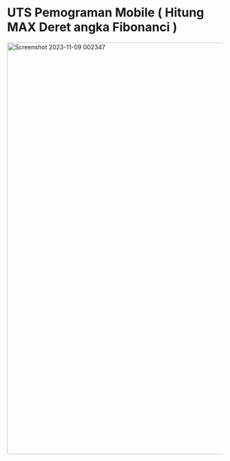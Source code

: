 # UTS Pemograman Mobile ( Hitung MAX Deret angka Fibonanci )

<img width="960" alt="Screenshot 2023-11-09 002347" src="https://github.com/Agussetiaa/UTSfibonancci_android/assets/115542822/f64e2c5f-b0af-4a68-8a0c-48615a12884a">

